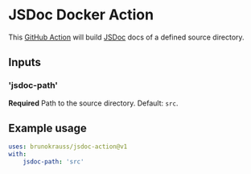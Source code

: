 # JSDoc Docker Action
This [GitHub Action](https://github.com/features/actions) will build [JSDoc](https://jsdoc.app/) docs of a defined source directory.

## Inputs
### 'jsdoc-path'
**Required** Path to the source directory. Default: `src`.

## Example usage
```yaml
uses: brunokrauss/jsdoc-action@v1
with:
    jsdoc-path: 'src'
```
